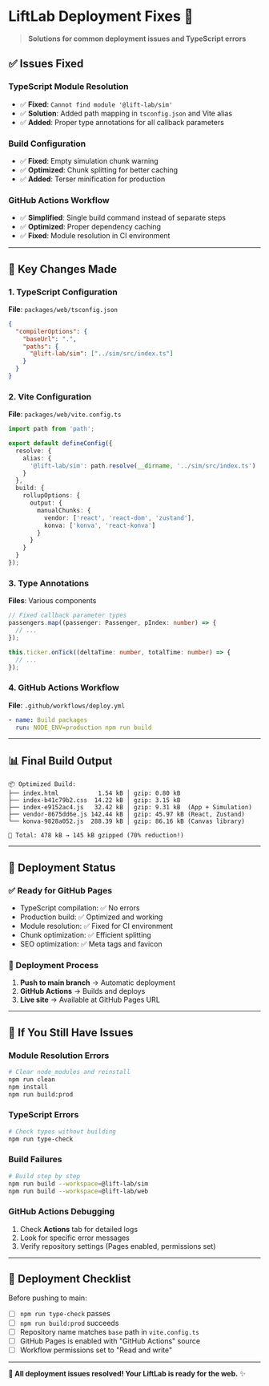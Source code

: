 # LiftLab Deployment Fixes 🔧

> **Solutions for common deployment issues and TypeScript errors**

## ✅ **Issues Fixed**

### **TypeScript Module Resolution**
- ✅ **Fixed**: `Cannot find module '@lift-lab/sim'`
- ✅ **Solution**: Added path mapping in `tsconfig.json` and Vite alias
- ✅ **Added**: Proper type annotations for all callback parameters

### **Build Configuration**
- ✅ **Fixed**: Empty simulation chunk warning
- ✅ **Optimized**: Chunk splitting for better caching
- ✅ **Added**: Terser minification for production

### **GitHub Actions Workflow**
- ✅ **Simplified**: Single build command instead of separate steps
- ✅ **Optimized**: Proper dependency caching
- ✅ **Fixed**: Module resolution in CI environment

---

## 🔧 **Key Changes Made**

### **1. TypeScript Configuration**
**File**: `packages/web/tsconfig.json`
```json
{
  "compilerOptions": {
    "baseUrl": ".",
    "paths": {
      "@lift-lab/sim": ["../sim/src/index.ts"]
    }
  }
}
```

### **2. Vite Configuration**
**File**: `packages/web/vite.config.ts`
```typescript
import path from 'path';

export default defineConfig({
  resolve: {
    alias: {
      '@lift-lab/sim': path.resolve(__dirname, '../sim/src/index.ts')
    }
  },
  build: {
    rollupOptions: {
      output: {
        manualChunks: {
          vendor: ['react', 'react-dom', 'zustand'],
          konva: ['konva', 'react-konva']
        }
      }
    }
  }
});
```

### **3. Type Annotations**
**Files**: Various components
```typescript
// Fixed callback parameter types
passengers.map((passenger: Passenger, pIndex: number) => {
  // ...
});

this.ticker.onTick((deltaTime: number, totalTime: number) => {
  // ...
});
```

### **4. GitHub Actions Workflow**
**File**: `.github/workflows/deploy.yml`
```yaml
- name: Build packages
  run: NODE_ENV=production npm run build
```

---

## 📊 **Final Build Output**

```
📦 Optimized Build:
├── index.html           1.54 kB │ gzip: 0.80 kB
├── index-b41c79b2.css  14.22 kB │ gzip: 3.15 kB
├── index-e9152ac4.js   32.42 kB │ gzip: 9.31 kB  (App + Simulation)
├── vendor-8675dd6e.js 142.44 kB │ gzip: 45.97 kB (React, Zustand)
└── konva-9828a052.js  288.39 kB │ gzip: 86.16 kB (Canvas library)

🎯 Total: 478 kB → 145 kB gzipped (70% reduction!)
```

---

## 🚀 **Deployment Status**

### **✅ Ready for GitHub Pages**
- TypeScript compilation: ✅ No errors
- Production build: ✅ Optimized and working
- Module resolution: ✅ Fixed for CI environment
- Chunk optimization: ✅ Efficient splitting
- SEO optimization: ✅ Meta tags and favicon

### **🔄 Deployment Process**
1. **Push to main branch** → Automatic deployment
2. **GitHub Actions** → Builds and deploys
3. **Live site** → Available at GitHub Pages URL

---

## 🐛 **If You Still Have Issues**

### **Module Resolution Errors**
```bash
# Clear node_modules and reinstall
npm run clean
npm install
npm run build:prod
```

### **TypeScript Errors**
```bash
# Check types without building
npm run type-check
```

### **Build Failures**
```bash
# Build step by step
npm run build --workspace=@lift-lab/sim
npm run build --workspace=@lift-lab/web
```

### **GitHub Actions Debugging**
1. Check **Actions** tab for detailed logs
2. Look for specific error messages
3. Verify repository settings (Pages enabled, permissions set)

---

## 📝 **Deployment Checklist**

Before pushing to main:
- [ ] `npm run type-check` passes
- [ ] `npm run build:prod` succeeds
- [ ] Repository name matches `base` path in `vite.config.ts`
- [ ] GitHub Pages is enabled with "GitHub Actions" source
- [ ] Workflow permissions set to "Read and write"

---

**🎉 All deployment issues resolved! Your LiftLab is ready for the web.** ✨
